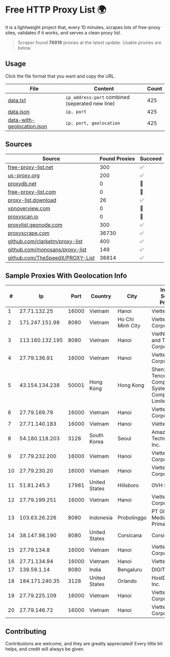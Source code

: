 
# Free HTTP Proxy List 🌍

It is a lightweight project that, every 10 minutes, scrapes lots of free-proxy sites, validates if it works, and serves a clean proxy list.


> Scraper found **76919** proxies at the latest update. Usable proxies are below.

## Usage

Click the file format that you want and copy the URL.


|File|Content|Count|
|----|-------|-----|
|[data.txt](https://raw.githubusercontent.com/themiralay/Proxy-List-World/master/data.txt)|`ip_address:port` combined (seperated new line)|425|
|[data.json](https://raw.githubusercontent.com/themiralay/Proxy-List-World/master/data.json)|`ip, port`|425|
|[data-with-geolocation.json](https://raw.githubusercontent.com/themiralay/Proxy-List-World/master/data-with-geolocation.json)|`ip, port, geolocation`|425|

## Sources

|Source|Found Proxies|Succeed|
|------|-------------|-------|
|[free-proxy-list.net](https://free-proxy-list.net)|300|✅|
|[us-proxy.org](https://www.us-proxy.org)|200|✅|
|[proxydb.net](http://proxydb.net)|0|🚫|
|[free-proxy-list.com](https://free-proxy-list.com/?page=&port=&type%5B%5D=http&type%5B%5D=https&up_time=0&search=Search)|0|🚫|
|[proxy-list.download](https://www.proxy-list.download/HTTP)|26|✅|
|[vpnoverview.com](https://vpnoverview.com/privacy/anonymous-browsing/free-proxy-servers)|0|🚫|
|[proxyscan.io](https://www.proxyscan.io)|0|🚫|
|[proxylist.geonode.com](https://proxylist.geonode.com/api/proxy-list?limit=300&page=1&sort_by=lastChecked&sort_type=desc&protocols=http,https)|300|✅|
|[proxyscrape.com](https://api.proxyscrape.com/v2/?request=displayproxies&protocol=http&timeout=10000&country=all&ssl=all&anonymity=all)|36730|✅|
|[github.com/clarketm/proxy-list](https://raw.githubusercontent.com/clarketm/proxy-list/master/proxy-list-raw.txt)|400|✅|
|[github.com/monosans/proxy-list](https://raw.githubusercontent.com/monosans/proxy-list/main/proxies/http.txt)|149|✅|
|[github.com/TheSpeedX/PROXY-List](https://raw.githubusercontent.com/TheSpeedX/PROXY-List/master/http.txt)|38814|✅|


## Sample Proxies With Geolocation Info

|#|Ip|Port|Country|City|Internet Service Provider|
|-|--|----|-------|----|-------------------------|
|1|27.71.132.25|16000|Vietnam|Hanoi|Viettel Group|
|2|171.247.151.98|8080|Vietnam|Ho Chi Minh City|Viettel Corporation|
|3|113.160.132.195|8080|Vietnam|Hanoi|VietNam Post and Telecom Corporation|
|4|27.79.136.91|16000|Vietnam|Hanoi|Viettel Corporation|
|5|43.154.134.238|50001|Hong Kong|Hong Kong|Shenzhen Tencent Computer Systems Company Limited|
|6|27.79.169.79|16000|Vietnam|Hanoi|Viettel Corporation|
|7|27.71.140.183|16000|Vietnam|Hanoi|Viettel Group|
|8|54.180.118.203|3128|South Korea|Seoul|Amazon Technologies Inc.|
|9|27.79.232.200|16000|Vietnam|Hanoi|Viettel Corporation|
|10|27.79.230.20|16000|Vietnam|Hanoi|Viettel Corporation|
|11|51.81.245.3|17981|United States|Hillsboro|OVH SAS|
|12|27.79.199.251|16000|Vietnam|Hanoi|Viettel Corporation|
|13|103.63.26.226|8080|Indonesia|Probolinggo|PT Global Media Data Prima|
|14|38.147.98.190|8080|United States|Corsicana|Corsicana ISD|
|15|27.79.134.8|16000|Vietnam|Hanoi|Viettel Corporation|
|16|27.71.134.94|16000|Vietnam|Hanoi|Viettel Group|
|17|139.59.1.14|8080|India|Bengaluru|DIGITALOCEAN|
|18|184.171.240.35|3128|United States|Orlando|HostDime.com, Inc.|
|19|27.79.225.109|16000|Vietnam|Hanoi|Viettel Corporation|
|20|27.79.146.72|16000|Vietnam|Hanoi|Viettel Corporation|



## Contributing

Contributions are welcome, and they are greatly appreciated! Every
little bit helps, and credit will always be given.

